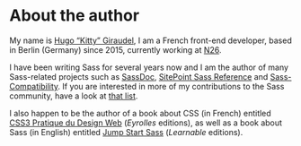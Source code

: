 
# About the author

My name is [Hugo “Kitty” Giraudel](https://hugogiraudel.com), I am a French front-end developer, based in Berlin (Germany) since 2015, currently working at [N26](https://n26.com).

I have been writing Sass for several years now and I am the author of many Sass-related projects such as [SassDoc](http://sassdoc.com), [SitePoint Sass Reference](https://sitepoint.com/sass-reference/) and [Sass-Compatibility](https://hugogiraudel.github.io/sass-compatibility/). If you are interested in more of my contributions to the Sass community, have a look at [that list](https://github.com/HugoGiraudel/awesome-sass).

I also happen to be the author of a book about CSS (in French) entitled [CSS3 Pratique du Design Web](https://www.eyrolles.com/Informatique/Livre/css3-9782212678963/) (*Eyrolles* editions), as well as a book about Sass (in English) entitled [Jump Start Sass](https://learnable.com/books/jump-start-sass) (*Learnable* editions).
